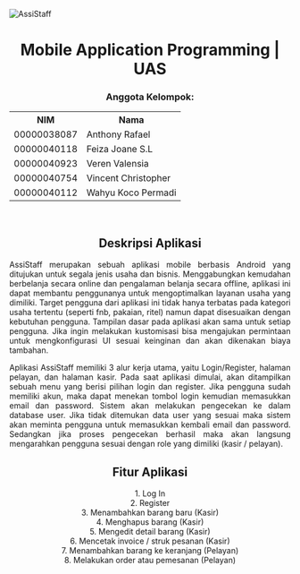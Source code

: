 ![AssiStaff](https://drive.google.com/uc?export=view&id=176LGPV5OzEa7tdcCGD9bwSzFu48LdTJC)

<h1 align="center">Mobile Application Programming | UAS</h1>

<h3 align="center">Anggota Kelompok:</h3>
<table align="center">
   <tr><th>NIM</th>
  <th>Nama</th></tr>
      <tr><td>00000038087</td>
  <td>Anthony Rafael</td></tr>
  <tr><td>00000040118</td>
  <td>Feiza Joane S.L</td></tr>
  <tr><td>00000040923</td>
  <td>Veren Valensia</td></tr>
  <tr><td>00000040754</td>
  <td>Vincent Christopher</td></tr>
  <tr><td>00000040112</td>
  <td>Wahyu Koco Permadi</td></tr>
</table>
<br>
<h2 align="center">Deskripsi Aplikasi</h2>
<p align="justify">
AssiStaff merupakan sebuah aplikasi mobile berbasis Android yang ditujukan untuk segala jenis usaha dan bisnis. Menggabungkan kemudahan berbelanja secara online dan pengalaman belanja secara offline, aplikasi ini dapat membantu penggunanya untuk mengoptimalkan layanan usaha yang dimiliki. Target pengguna dari aplikasi ini tidak hanya terbatas pada kategori usaha tertentu (seperti fnb, pakaian, ritel) namun dapat disesuaikan dengan kebutuhan pengguna. Tampilan dasar pada aplikasi akan sama untuk setiap pengguna. Jika ingin melakukan kustomisasi bisa mengajukan permintaan untuk mengkonfigurasi UI sesuai keinginan dan akan dikenakan biaya tambahan. 
</p>
<p align="justify">
Aplikasi AssiStaff memiliki 3 alur kerja utama, yaitu Login/Register, halaman pelayan, dan halaman kasir. Pada saat aplikasi dimulai, akan ditampilkan sebuah menu yang berisi pilihan login dan register. Jika pengguna sudah memiliki akun, maka dapat menekan tombol login kemudian memasukkan email dan password. Sistem akan melakukan pengecekan ke dalam database user. Jika tidak ditemukan data user yang sesuai maka sistem akan meminta pengguna untuk memasukkan kembali email dan password. Sedangkan jika proses pengecekan berhasil maka akan langsung mengarahkan pengguna sesuai dengan role yang dimiliki (kasir / pelayan). 
</p>

<h2 align="center">Fitur Aplikasi</h2>
<p align="center">
  1. Log In<br>
  2. Register<br>
  3. Menambahkan barang baru (Kasir)<br>
  4. Menghapus barang (Kasir)<br>
  5. Mengedit detail barang (Kasir)<br>
  6. Mencetak invoice / struk pesanan (Kasir)<br>
  7. Menambahkan barang ke keranjang (Pelayan)<br>
  8. Melakukan order atau pemesanan (Pelayan)<br>
</p>

